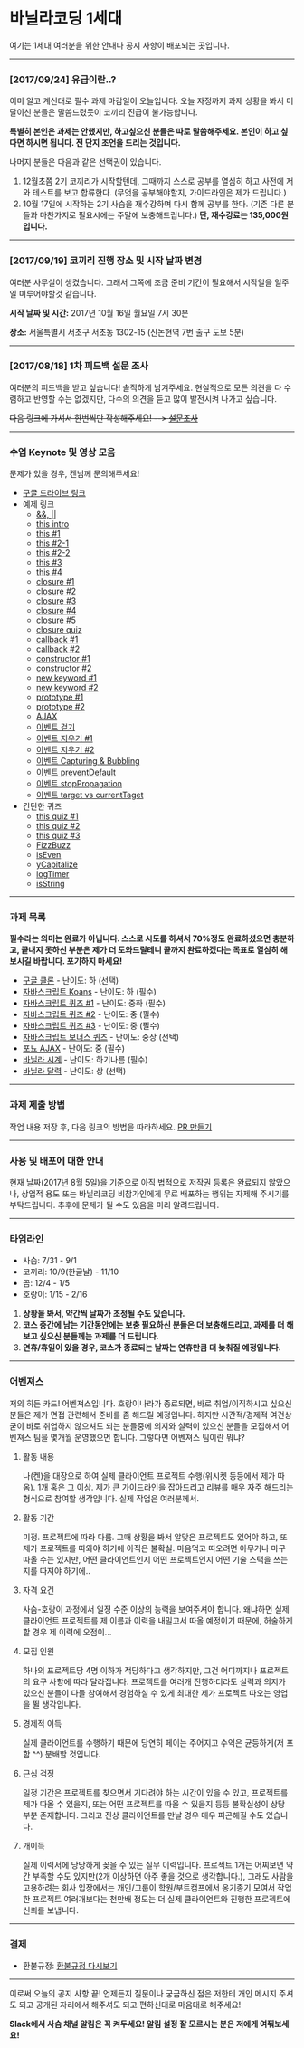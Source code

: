 # 바닐라코딩 1세대

여기는 1세대 여러분을 위한 안내나 공지 사항이 배포되는 곳입니다.

---

### [2017/09/24] 유급이란..?

이미 알고 계신대로 필수 과제 마감일이 오늘입니다. 오늘 자정까지 과제 상황을 봐서 미달이신 분들은 말씀드렸듯이 코끼리 진급이 불가능합니다.

**특별히 본인은 과제는 안했지만, 하고싶으신 분들은 따로 말씀해주세요. 본인이 하고 싶다면 하시면 됩니다. 전 단지 조언을 드리는 것입니다.**

나머지 분들은 다음과 같은 선택권이 있습니다.

1. 12월초쯤 2기 코끼리가 시작할텐데, 그때까지 스스로 공부를 열심히 하고 사전에 저와 테스트를 보고 합류한다. (무엇을 공부해야할지, 가이드라인은 제가 드립니다.)
2. 10월 17일에 시작하는 2기 사슴을 재수강하며 다시 함께 공부를 한다. (기존 다른 분들과 마찬가지로 필요시에는 주말에 보충해드립니다.) **단, 재수강료는 135,000원입니다.**

---

### [2017/09/19] 코끼리 진행 장소 및 시작 날짜 변경

여러분 사무실이 생겼습니다. 그래서 그쪽에 조금 준비 기간이 필요해서 시작일을 일주일 미루어야할것 같습니다.


**시작 날짜 및 시간:** 2017년 10월 16일 월요일 7시 30분

**장소:** 서울특별시 서초구 서초동 1302-15 (신논현역 7번 출구 도보 5분)

---

### [2017/08/18] 1차 피드백 설문 조사

여러분의 피드백을 받고 싶습니다! 솔직하게 남겨주세요. 현실적으로 모든 의견을 다 수렴하고 반영할 수는 없겠지만, 다수의 의견을 듣고 많이 발전시켜 나가고 싶습니다.

~~다음 링크에 가셔서 한번씩만 작성해주세요! --> [설문조사](https://goo.gl/forms/B8JuSF3BytLrfZjA2)~~

---

### 수업 Keynote 및 영상 모음

문제가 있을 경우, 켄님께 문의해주세요!

- [구글 드라이브 링크](https://goo.gl/VcQAw1)
- 예제 링크
   - [&&, ||](http://jsbin.com/zejavu/2/edit?js,console)
   - [this intro](http://jsbin.com/xilenug/2/edit?js,console)
   - [this #1](http://jsbin.com/tagidid/2/edit?js,console)
   - [this #2-1](http://jsbin.com/jucimow/5/edit?js,console)
   - [this #2-2](http://jsbin.com/qulohun/2/edit?js,console)
   - [this #3](http://jsbin.com/zufafat/3/edit?js,console)
   - [this #4](http://jsbin.com/zizokeg/2/edit?js,console)
   - [closure #1](http://jsbin.com/rovocul/1/edit?js,console)
   - [closure #2](http://jsbin.com/mepaca/2/edit?js,console)
   - [closure #3](http://jsbin.com/hudujag/1/edit?js,console)
   - [closure #4](http://jsbin.com/viceziq/5/edit?js,console)
   - [closure #5](http://jsbin.com/sanuvey/1/edit?js,console)
   - [closure quiz](http://jsbin.com/jevoled/6/edit?js,console)
   - [callback #1](http://jsbin.com/toqoke/1/edit?js,console)
   - [callback #2](http://jsbin.com/basefaq/1/edit?js,console)
   - [constructor #1](http://jsbin.com/qedigep/1/edit?js,console)
   - [constructor #2](http://jsbin.com/gejesor/edit?js,console)
   - [new keyword #1](http://jsbin.com/qukayiq/edit?js,console)
   - [new keyword #2](http://jsbin.com/bacoxeb/2/edit?js,console)
   - [prototype #1](http://jsbin.com/zojecuh/2/edit?js,console)
   - [prototype #2](http://jsbin.com/gimeseh/edit?js,console)
   - [AJAX](http://jsbin.com/furonub/edit?html,console,output)
   - [이벤트 걸기](http://jsbin.com/hesoxek/edit?js,console,output)
   - [이벤트 지우기 #1](http://jsbin.com/femoyod/edit?js,console,output)
   - [이벤트 지우기 #2](http://jsbin.com/yuvorul/edit?js,console,output)
   - [이벤트 Capturing & Bubbling](http://jsbin.com/yokavu/edit?js,console,output)
   - [이벤트 preventDefault](http://jsbin.com/bazowa/edit?js,console,output)
   - [이벤트 stopPropagation](http://jsbin.com/pexugi/edit?js,console,output)
   - [이벤트 target vs currentTaget](http://jsbin.com/zurutor/edit?js,console,output)
- 간단한 퀴즈
   - [this quiz #1](http://jsbin.com/cuxesoy/edit?js,console)
   - [this quiz #2](http://jsbin.com/tukojop/edit?js,console)
   - [this quiz #3](http://jsbin.com/pixamuv/edit?js,console)
   - [FizzBuzz](http://jsbin.com/vigade/edit?js,console)
   - [isEven](http://jsbin.com/vuwixey/edit?js,console)
   - [yCapitalize](http://jsbin.com/rewupif/edit?js,console)
   - [logTimer](http://jsbin.com/rikudux/edit?js,console)
   - [isString](http://jsbin.com/dejiru/edit?js,console)

---

### 과제 목록

**필수라는 의미는 완료가 아닙니다. 스스로 시도를 하셔서 70%정도 완료하셨으면 충분하고, 끝내지 못하신 부분은 제가 더 도와드릴테니 끝까지 완료하겠다는 목표로 열심히 해보시길 바랍니다. 포기하지 마세요!**

- [구글 클론](https://github.com/vanilla-coding/google-clone) - 난이도: 하 (선택)
- [자바스크립트 Koans](https://github.com/vanilla-coding/javascript-koans) - 난이도: 하 (필수)
- [자바스크립트 퀴즈 #1](https://github.com/vanilla-coding/Javascript-Basics-1) - 난이도: 중하 (필수)
- [자바스크립트 퀴즈 #2](https://github.com/vanilla-coding/Javascript-Basics-2) - 난이도: 중 (필수)
- [자바스크립트 퀴즈 #3](https://github.com/vanilla-coding/Javascript-Basics-3) - 난이도: 중 (필수)
- [자바스크립트 보너스 퀴즈](https://github.com/vanilla-coding/vanilla-utils) - 난이도: 중상 (선택)
- [포뇨 AJAX](https://github.com/vanilla-coding/ponyo-ajax) - 난이도: 중 (필수)
- [바닐라 시계](https://github.com/vanilla-coding/vanilla-clock) - 난이도: 하기나름 (필수)
- [바닐라 달력](https://github.com/vanilla-coding/vanilla-calendar) - 난이도: 상 (선택)

---

### 과제 제출 방법

작업 내용 저장 후, 다음 링크의 방법을 따라하세요. [PR 만들기](https://help.github.com/articles/creating-a-pull-request-from-a-fork/)

---

### 사용 및 배포에 대한 안내

현재 날짜(2017년 8월 5일)을 기준으로 아직 법적으로 저작권 등록은 완료되지 않았으나, 상업적 용도 또는 바닐라코딩 비참가인에게 무료 배포하는 행위는 자제해 주시기를 부탁드립니다. 추후에 문제가 될 수도 있음을 미리 알려드립니다.

---

### 타임라인

- 사슴: 7/31 - 9/1
- 코끼리: 10/9(한글날) - 11/10
- 곰: 12/4 - 1/5
- 호랑이: 1/15 - 2/16

1. **상황을 봐서, 약간씩 날짜가 조정될 수도 있습니다.**
2. **코스 중간에 남는 기간동안에는 보충 필요하신 분들은 더 보충해드리고, 과제를 더 해보고 싶으신 분들께는 과제를 더 드립니다.**
3. **연휴/휴일이 있을 경우, 코스가 종료되는 날짜는 연휴만큼 더 늦춰질 예정입니다.**

---

### 어벤져스

저의 히든 카드! 어벤져스입니다. 호랑이나라가 종료되면, 바로 취업/이직하시고 싶으신 분들은 제가 면접 관련해서 준비를 좀 해드릴 예정입니다. 하지만 시간적/경제적 여건상 굳이 바로 취업하지 않으셔도 되는 분들중에 의지와 실력이 있으신 분들을 모집해서 어벤져스 팀을 몇개월 운영했으면 합니다. 그렇다면 어벤져스 팀이란 뭐냐?

1. 활동 내용

   나(켄)을 대장으로 하여 실제 클라이언트 프로젝트 수행(위시켓 등등에서 제가 따옴). 1개 혹은 그 이상. 제가 큰 가이드라인을 잡아드리고 리뷰를 매우 자주 해드리는 형식으로 참여할 생각입니다. 실제 작업은 여러분께서.

2. 활동 기간

   미정. 프로젝트에 따라 다름. 그때 상황을 봐서 알맞은 프로젝트도 있어야 하고, 또 제가 프로젝트를 따와야 하기에 아직은 불확실. 마음먹고 따오려면 아무거나 마구 따올 수는 있지만, 어떤 클라이언트인지 어떤 프로젝트인지 어떤 기술 스택을 쓰는지를 따져야 하기에..

3. 자격 요건

   사슴-호랑이 과정에서 일정 수준 이상의 능력을 보여주셔야 합니다. 왜냐하면 실제 클라이언트 프로젝트를 제 이름과 이력을 내밀고서 따올 예정이기 때문에, 허술하게 할 경우 제 이력에 오점이...

4. 모집 인원

   하나의 프로젝트당 4명 이하가 적당하다고 생각하지만, 그건 어디까지나 프로젝트의 요구 사항에 따라 달라집니다. 프로젝트를 여러개 진행하더라도 실력과 의지가 있으신 분들이 다들 참여해서 경험하실 수 있게 최대한 제가 프로젝트 따오는 영업을 뛸 생각입니다.

5. 경제적 이득

   실제 클라이언트를 수행하기 때문에 당연히 페이는 주어지고 수익은 균등하게(저 포함 ^^) 분배할 것입니다.

6. 근심 걱정

   일정 기간은 프로젝트를 찾으면서 기다려야 하는 시간이 있을 수 있고, 프로젝트를 제가 따올 수 있을지, 또는 어떤 프로젝트를 따올 수 있을지 등등 불확실성이 상당 부분 존재합니다. 그리고 진상 클라이언트를 만날 경우 매우 피곤해질 수도 있습니다.

7. 개이득

   실제 이력서에 당당하게 꽂을 수 있는 실무 이력입니다. 프로젝트 1개는 어찌보면 약간 부족할 수도 있지만(2개 이상하면 아주 좋을 것으로 생각합니다.), 그래도 사람을 고용하려는 회사 입장에서는 개인/그룹이 학원/부트캠프에서 옹기종기 모여서 작업한 프로젝트 여러개보다는 천만배 정도는 더 실제 클라이언트와 진행한 프로젝트에 신뢰를 보냅니다.

---

### 결제

- 환불규정: [환불규정 다시보기](https://goo.gl/forms/9OhkOcdnrH9fceiE2)

---

이로써 오늘의 공지 사항 끝! 언제든지 질문이나 궁금하신 점은 저한테 개인 메시지 주셔도 되고 공개된 자리에서 해주셔도 되고 편하신대로 마음대로 해주세요!

**Slack에서 사슴 채널 알림은 꼭 켜두세요! 알림 설정 잘 모르시는 분은 저에게 여쭤보세요!**
